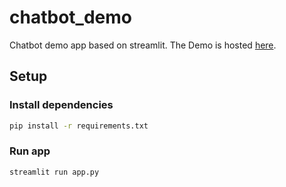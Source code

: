 # chatbot_demo
Chatbot demo app based on streamlit. The Demo is hosted [here](https://cai-chatbot-demo.streamlit.app/).
## Setup
### Install dependencies
```bash
pip install -r requirements.txt
```
### Run app
```bash
streamlit run app.py
```
